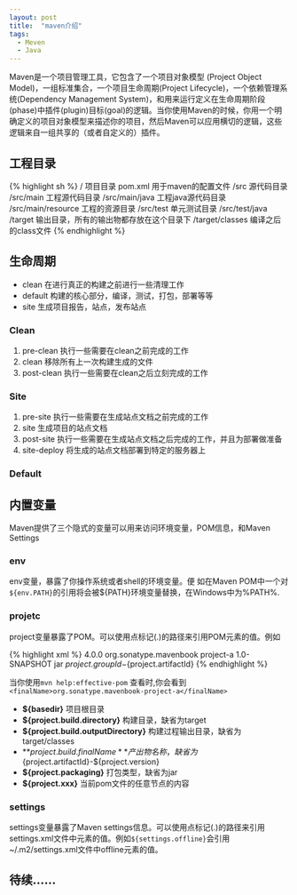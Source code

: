 ```yaml
---
layout: post
title:  "maven介绍"
tags:
  - Meven
  - Java
---
```


Maven是一个项目管理工具，它包含了一个项目对象模型 (Project Object Model)，一组标准集合，一个项目生命周期(Project Lifecycle)，一个依赖管理系统(Dependency Management System)，和用来运行定义在生命周期阶段(phase)中插件(plugin)目标(goal)的逻辑。当你使用Maven的时候，你用一个明确定义的项目对象模型来描述你的项目，然后Maven可以应用横切的逻辑，这些逻辑来自一组共享的（或者自定义的）插件。

<!--more-->

## 工程目录

{% highlight sh %}
/      项目目录 
    pom.xml     用于maven的配置文件 
    /src      源代码目录 
        /src/main      工程源代码目录 
            /src/main/java      工程java源代码目录 
            /src/main/resource      工程的资源目录 
        /src/test      单元测试目录 
             /src/test/java 
    /target      输出目录，所有的输出物都存放在这个目录下 
        /target/classes      编译之后的class文件
{% endhighlight %}

## 生命周期

- clean 在进行真正的构建之前进行一些清理工作
- default 构建的核心部分，编译，测试，打包，部署等等
- site 生成项目报告，站点，发布站点

### Clean

1. pre-clean  执行一些需要在clean之前完成的工作
2. clean  移除所有上一次构建生成的文件
3. post-clean  执行一些需要在clean之后立刻完成的工作

### Site

1. pre-site     执行一些需要在生成站点文档之前完成的工作
2. site    生成项目的站点文档
3. post-site     执行一些需要在生成站点文档之后完成的工作，并且为部署做准备
4. site-deploy     将生成的站点文档部署到特定的服务器上

### Default

## 内置变量

Maven提供了三个隐式的变量可以用来访问环境变量，POM信息，和Maven Settings

### env

env变量，暴露了你操作系统或者shell的环境变量。便 如在Maven POM中一个对```${env.PATH}```的引用将会被${PATH}环境变量替换，在Windows中为%PATH%.

### projetc

project变量暴露了POM。可以使用点标记(.)的路径来引用POM元素的值。例如

{% highlight xml %}
<project>
	<modelVersion>4.0.0</modelVersion>
	<groupId>org.sonatype.mavenbook</groupId>
	<artifactId>project-a</artifactId>
	<version>1.0-SNAPSHOT</version>
	<packaging>jar</packaging>
	<build>
		<finalName>${project.groupId}-${project.artifactId}</finalName>
	</build>
</project>
{% endhighlight %}

当你使用```mvn help:effective-pom``` 查看时,你会看到```<finalName>org.sonatype.mavenbook-project-a</finalName>```

- **${basedir}** 项目根目录
- **${project.build.directory}** 构建目录，缺省为target
- **${project.build.outputDirectory}** 构建过程输出目录，缺省为target/classes
- **${project.build.finalName}** 产出物名称，缺省为${project.artifactId}-${project.version}
- **${project.packaging}** 打包类型，缺省为jar
- **${project.xxx}** 当前pom文件的任意节点的内容

### settings

settings变量暴露了Maven settings信息。可以使用点标记(.)的路径来引用settings.xml文件中元素的值。例如```${settings.offline}```会引用~/.m2/settings.xml文件中offline元素的值。

## 待续……
